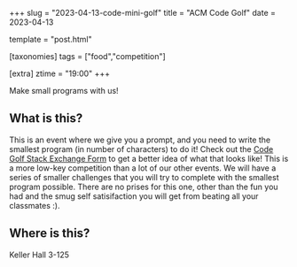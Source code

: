+++
slug = "2023-04-13-code-mini-golf"
title = "ACM Code Golf"
date = 2023-04-13

template = "post.html"

[taxonomies]
tags = ["food","competition"]

[extra]
ztime = "19:00"
+++

Make small programs with us!



<!-- more -->

## What is this?

This is an event where we give you a prompt, and you need to write the smallest program (in number of characters) to do it!
Check out the [Code Golf Stack Exchange Form](https://codegolf.stackexchange.com/) to get a better idea of what that looks like!
This is a more low-key competition than a lot of our other events. We will have a series of smaller challenges that you will try to complete with the smallest program possible.
There are no prises for this one, other than the fun you had and the smug self satisifaction you will get from beating all your classmates :).


## Where is this?

Keller Hall 3-125
